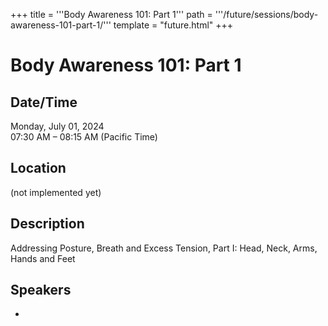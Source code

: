 +++
title = '''Body Awareness 101: Part 1'''
path = '''/future/sessions/body-awareness-101-part-1/'''
template = "future.html"
+++

<h1>Body Awareness 101: Part 1</h1>
<h2>Date/Time</h2>
<p>Monday, July 01, 2024<br>
07:30 AM – 08:15 AM (Pacific Time)</p>
<h2>Location</h2>
(not implemented yet)
<h2>Description</h2>
Addressing Posture, Breath and Excess Tension, Part I: Head, Neck, Arms, Hands and Feet
<h2>Speakers</h2>
<ul><li><bound method Speaker.link of Speaker(data=SpeakerData(presenter_at=['27629EE3-682A-4FC3-BAD6-0846F8A2E692', '4F782788-23BB-496C-BBBF-142F2D5EB860'], speaker_biography='', speaker_display_name='Madeline Miskie', speaker_first_name='Madeline', speaker_last_name='Miskie', speaker_stub='EDD3A0AF-D9A7-45D7-BAC8-1EFB692F343B', speaker_title='', updated_date=datetime.date(2023, 10, 21)), updated=False, deleted=False)></li>

